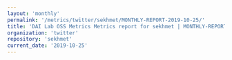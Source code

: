```yaml
---
layout: 'monthly'
permalink: '/metrics/twitter/sekhmet/MONTHLY-REPORT-2019-10-25/'
title: 'DAI Lab OSS Metrics Metrics report for sekhmet | MONTHLY-REPORT-2019-10-25'
organization: 'twitter'
repository: 'sekhmet'
current_date: '2019-10-25'
---
```

